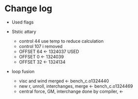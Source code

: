 # Change log

- Used flags
- Ststic attary
  - control 44 use temp to reduce calculation
  - control 107 i removed
  - OFFSET 64 <- 1324037 USED
  - OFFSET  0 <- 1324039
  - OFFSET 32 <- 1324134

- loop fusion
  - visc and wind merged <- bench_c.o1324440
  - new r, unroll, interchanges, merge <- bench_c.o1324469
  - central force, GM, interchange done by compiler, <- 